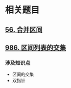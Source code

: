 # 相关题目

## [56. 合并区间](https://leetcode-cn.com/problems/merge-intervals/)

## [986. 区间列表的交集](https://leetcode-cn.com/problems/interval-list-intersections/)

### 涉及知识点

* 区间的交集
* 双指针